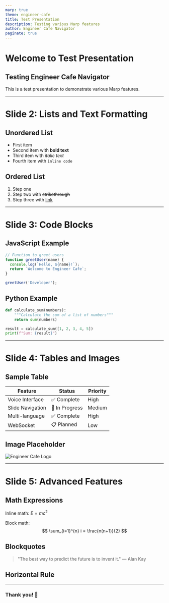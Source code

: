 ```yaml
---
marp: true
theme: engineer-cafe
title: Test Presentation
description: Testing various Marp features
author: Engineer Cafe Navigator
paginate: true
---
```


# Welcome to Test Presentation
## Testing Engineer Cafe Navigator

This is a test presentation to demonstrate various Marp features.

<!-- This is a speaker note for the first slide -->

---

# Slide 2: Lists and Text Formatting

## Unordered List
- First item
- Second item with **bold text**
- Third item with *italic text*
- Fourth item with `inline code`

## Ordered List
1. Step one
2. Step two with ~~strikethrough~~
3. Step three with [link](https://example.com)

<!-- Testing lists and text formatting -->

---

# Slide 3: Code Blocks

## JavaScript Example
```javascript
// Function to greet users
function greetUser(name) {
  console.log(`Hello, ${name}!`);
  return `Welcome to Engineer Cafe`;
}

greetUser('Developer');
```

## Python Example
```python
def calculate_sum(numbers):
    """Calculate the sum of a list of numbers"""
    return sum(numbers)

result = calculate_sum([1, 2, 3, 4, 5])
print(f"Sum: {result}")
```

<!-- Code block examples in different languages -->

---

# Slide 4: Tables and Images

## Sample Table

| Feature | Status | Priority |
|---------|--------|----------|
| Voice Interface | ✅ Complete | High |
| Slide Navigation | 🚧 In Progress | Medium |
| Multi-language | ✅ Complete | High |
| WebSocket | 📋 Planned | Low |

## Image Placeholder
![Engineer Cafe Logo](./assets/images/logo.png)

<!-- Testing tables and image references -->

---

# Slide 5: Advanced Features

## Math Expressions
Inline math: $E = mc^2$

Block math:
$$
\sum_{i=1}^{n} i = \frac{n(n+1)}{2}
$$

## Blockquotes
> "The best way to predict the future is to invent it."
> — Alan Kay

## Horizontal Rule
---

### Thank you! 🎉

<!-- Final slide with math and quotes -->
